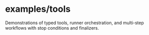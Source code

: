 # examples/tools

Demonstrations of typed tools, runner orchestration, and multi-step workflows with stop conditions and finalizers.
